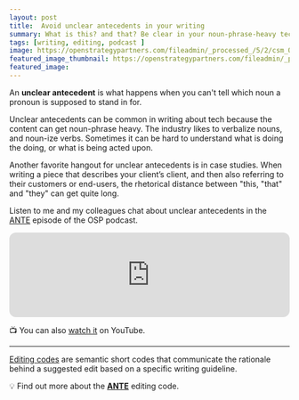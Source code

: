 ```yaml
---
layout: post
title:  Avoid unclear antecedents in your writing
summary: What is this? and that? Be clear in your noun-phrase-heavy tech writing.
tags: [writing, editing, podcast ]
image: https://openstrategypartners.com/fileadmin/_processed_/5/2/csm_OSP_CODE_ANTE_title_card_image_4808d0bb4c.png
featured_image_thumbnail: https://openstrategypartners.com/fileadmin/_processed_/5/2/csm_OSP_CODE_ANTE_title_card_image_4808d0bb4c.png
featured_image: 
---
```



An **unclear antecedent** is what happens when you can't tell which noun a pronoun is supposed to stand in for. 

Unclear antecedents can be common in writing about tech because the content can get noun-phrase heavy. The industry likes to verbalize nouns, and noun-ize verbs. 
Sometimes it can be hard to understand what is doing the doing, or what is being acted upon. 

Another favorite hangout for unclear antecedents is in case studies. When writing a piece that describes your client’s client, and then also referring to their customers or end-users, the rhetorical distance 
between "this, "that" and "they" can get quite long.

Listen to me and my colleagues chat about unclear antecedents in the [ANTE](https://open.spotify.com/episode/3IlVqJwfyZzdaCyfrzXdQQ?si=fb92947fdd704ba4) 
episode of the OSP podcast.

<iframe style="border-radius:12px" src="https://open.spotify.com/embed/episode/3IlVqJwfyZzdaCyfrzXdQQ?utm_source=generator" width="100%" height="152" frameBorder="0" allowfullscreen="" 
  allow="autoplay; clipboard-write; encrypted-media; fullscreen; picture-in-picture" loading="lazy"></iframe>


📺 You can also [watch it](https://youtu.be/2psKeQIAkr0) on YouTube. 

---

[Editing codes](https://openstrategypartners.com/resources/the-osp-editing-codes/) are semantic short codes that communicate the rationale behind a suggested edit based on a specific writing guideline. 

💡 Find out more about the **[ANTE](https://openstrategypartners.com/blog/ante-the-osp-editorial-code-podcast-10/)** editing code.
